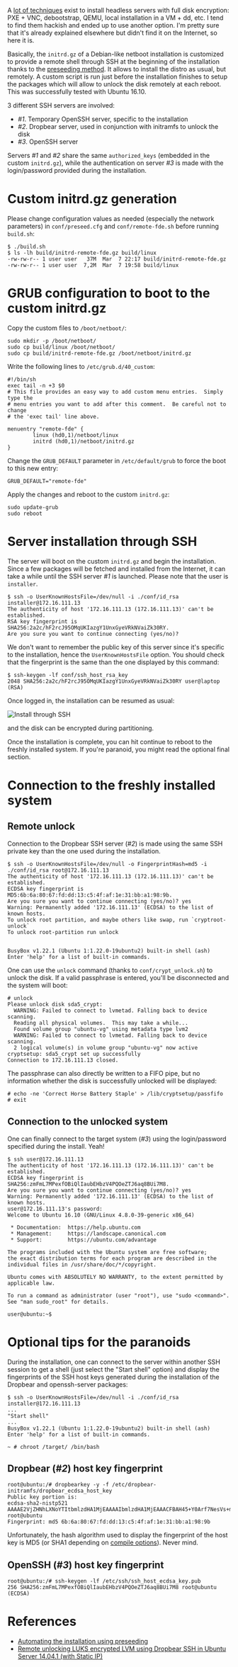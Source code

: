 A [lot of techniques](https://www.google.com/search?q=headless+full+disk+encryption)
exist to install headless servers with full disk encryption: PXE + VNC,
debootstrap, QEMU, local installation in a VM + dd, etc. I tend to find them
hackish and ended up to use another option. I'm pretty sure that it's already
explained elsewhere but didn't find it on the Internet, so here it is.

Basically, the `initrd.gz` of a Debian-like netboot installation is customized
to provide a remote shell through SSH at the beginning of the installation
thanks to the
[preseeding method](https://www.debian.org/releases/stable/mips/apb.html). It
allows to install the distro as usual, but remotely. A custom script is run just
before the installation finishes to setup the packages which will allow to
unlock the disk remotely at each reboot. This was successfully tested with
Ubuntu 16.10.

3 different SSH servers are involved:

- *#1*. Temporary OpenSSH server, specific to the installation
- *#2*. Dropbear server, used in conjunction with initramfs to unlock the disk
- *#3*. OpenSSH server

Servers *#1* and *#2* share the same `authorized_keys` (embedded in the custom
`initrd.gz`), while the authentication on server *#3* is made with the
login/password provided during the installation.



# Custom initrd.gz generation

Please change configuration values as needed (especially the network parameters)
in `conf/preseed.cfg` and `conf/remote-fde.sh` before running `build.sh`:

    $ ./build.sh
    $ ls -lh build/initrd-remote-fde.gz build/linux
    -rw-rw-r-- 1 user user   37M  Mar  7 22:17 build/initrd-remote-fde.gz
    -rw-rw-r-- 1 user user  7,2M  Mar  7 19:58 build/linux



# GRUB configuration to boot to the custom initrd.gz

Copy the custom files to `/boot/netboot/`:

    sudo mkdir -p /boot/netboot/
    sudo cp build/linux /boot/netboot/
    sudo cp build/initrd-remote-fde.gz /boot/netboot/initrd.gz

Write the following lines to `/etc/grub.d/40_custom`:

    #!/bin/sh
    exec tail -n +3 $0
    # This file provides an easy way to add custom menu entries.  Simply type the
    # menu entries you want to add after this comment.  Be careful not to change
    # the 'exec tail' line above.

    menuentry "remote-fde" {
            linux (hd0,1)/netboot/linux
            initrd (hd0,1)/netboot/initrd.gz
    }

Change the `GRUB_DEFAULT` parameter in `/etc/default/grub` to force the boot to
this new entry:

    GRUB_DEFAULT="remote-fde"

Apply the changes and reboot to the custom `initrd.gz`:

    sudo update-grub
    sudo reboot



# Server installation through SSH

The server will boot on the custom `initrd.gz` and begin the installation.
Since a few packages will be fetched and installed from the Internet, it can
take a while until the SSH server *#1* is launched. Please note that the user is
`installer`.

    $ ssh -o UserKnownHostsFile=/dev/null -i ./conf/id_rsa installer@172.16.111.13
    The authenticity of host '172.16.111.13 (172.16.111.13)' can't be established.
    RSA key fingerprint is SHA256:2a2c/hF2rcJ95OMqUKIazgY1UnxGyeVRkNVaiZk30RY.
    Are you sure you want to continue connecting (yes/no)? 

We don't want to remember the public key of this server since it's specific to
the installation, hence the `UserKnownHostsFile` option. You should check that
the fingerprint is the same than the one displayed by this command:

    $ ssh-keygen -lf conf/ssh_host_rsa_key
    2048 SHA256:2a2c/hF2rcJ95OMqUKIazgY1UnxGyeVRkNVaiZk30RY user@laptop (RSA)

Once logged in, the installation can be resumed as usual:

![Install through SSH](https://raw.githubusercontent.com/scumjr/headless-fde/master/img/ssh-install.png)

and the disk can be encrypted during partitioning.

Once the installation is complete, you can hit continue to reboot to the freshly
installed system. If you're paranoid, you might read the optional final section.



# Connection to the freshly installed system

## Remote unlock

Connection to the Dropbear SSH server (*#2*) is made using the same SSH private
key than the one used during the installation.

    $ ssh -o UserKnownHostsFile=/dev/null -o FingerprintHash=md5 -i ./conf/id_rsa root@172.16.111.13
    The authenticity of host '172.16.111.13 (172.16.111.13)' can't be established.
    ECDSA key fingerprint is MD5:6b:6a:80:67:fd:dd:13:c5:4f:af:1e:31:bb:a1:98:9b.
    Are you sure you want to continue connecting (yes/no)? yes
    Warning: Permanently added '172.16.111.13' (ECDSA) to the list of known hosts.
    To unlock root partition, and maybe others like swap, run `cryptroot-unlock`
    To unlock root-partition run unlock


    BusyBox v1.22.1 (Ubuntu 1:1.22.0-19ubuntu2) built-in shell (ash)
    Enter 'help' for a list of built-in commands.

One can use the `unlock` command (thanks to `conf/crypt_unlock.sh`) to unlock
the disk. If a valid passphrase is entered, you'll be disconnected and the
system will boot:

    # unlock
    Please unlock disk sda5_crypt: 
      WARNING: Failed to connect to lvmetad. Falling back to device scanning.
      Reading all physical volumes.  This may take a while...
      Found volume group "ubuntu-vg" using metadata type lvm2
      WARNING: Failed to connect to lvmetad. Falling back to device scanning.
      2 logical volume(s) in volume group "ubuntu-vg" now active
    cryptsetup: sda5_crypt set up successfully
    Connection to 172.16.111.13 closed.

The passphrase can also directly be written to a FIFO pipe, but no information
whether the disk is successfully unlocked will be displayed:

    # echo -ne 'Correct Horse Battery Staple' > /lib/cryptsetup/passfifo
    # exit


## Connection to the unlocked system

One can finally connect to the target system (*#3*) using the login/password specified
during the install. Yeah!

    $ ssh user@172.16.111.13
    The authenticity of host '172.16.111.13 (172.16.111.13)' can't be established.
    ECDSA key fingerprint is SHA256:zmFmL7MPexfOBiQlIaubEHbzV4PQOeZTJ6aq8BUi7M8.
    Are you sure you want to continue connecting (yes/no)? yes
    Warning: Permanently added '172.16.111.13' (ECDSA) to the list of known hosts.
    user@172.16.111.13's password: 
    Welcome to Ubuntu 16.10 (GNU/Linux 4.8.0-39-generic x86_64)

     * Documentation:  https://help.ubuntu.com
     * Management:     https://landscape.canonical.com
     * Support:        https://ubuntu.com/advantage

    The programs included with the Ubuntu system are free software;
    the exact distribution terms for each program are described in the
    individual files in /usr/share/doc/*/copyright.

    Ubuntu comes with ABSOLUTELY NO WARRANTY, to the extent permitted by
    applicable law.

    To run a command as administrator (user "root"), use "sudo <command>".
    See "man sudo_root" for details.

    user@ubuntu:~$ 



# Optional tips for the paranoids

During the installation, one can connect to the server within another SSH
session to get a shell (just select the "Start shell" option) and display the
fingerprints of the SSH host keys generated during the installation of the
Dropbear and openssh-server packages:

    $ ssh -o UserKnownHostsFile=/dev/null -i ./conf/id_rsa installer@172.16.111.13
    ...
    "Start shell"
    ...
    BusyBox v1.22.1 (Ubuntu 1:1.22.0-19ubuntu2) built-in shell (ash)
    Enter 'help' for a list of built-in commands.

    ~ # chroot /target/ /bin/bash


## Dropbear (*#2*) host key fingerprint

    root@ubuntu:/# dropbearkey -y -f /etc/dropbear-initramfs/dropbear_ecdsa_host_key 
    Public key portion is:
    ecdsa-sha2-nistp521 AAAAE2VjZHNhLXNoYTItbmlzdHA1MjEAAAAIbmlzdHA1MjEAAACFBAH45+Y0Arf7NesVs+mH6l56kRPTSpBRaABbORHForyRz2aptNkfZ6T2qvF5B8ggzVSQL0T1zN3NFavfcBSh319/GQAzNOGpcj1RjP39dUtMehXbXr0fiEHkiguczU+5WEWuTId0Ryj4gZ+oKOekcJOu1NtEpYM8aUlDepFccUUr+Zv5SA== root@ubuntu
    Fingerprint: md5 6b:6a:80:67:fd:dd:13:c5:4f:af:1e:31:bb:a1:98:9b

Unfortunately, the hash algorithm used to display the fingerprint of the host
key is MD5 (or SHA1 depending on
[compile options](https://github.com/mkj/dropbear/blob/master/signkey.c#L469)).
Never mind.


## OpenSSH (*#3*) host key fingerprint

    root@ubuntu:/# ssh-keygen -lf /etc/ssh/ssh_host_ecdsa_key.pub
    256 SHA256:zmFmL7MPexfOBiQlIaubEHbzV4PQOeZTJ6aq8BUi7M8 root@ubuntu (ECDSA)



# References

- [Automating the installation using preseeding](https://www.debian.org/releases/stable/mips/apb.html)
- [Remote unlocking LUKS encrypted LVM using Dropbear SSH in Ubuntu Server 14.04.1 (with Static IP)](https://stinkyparkia.wordpress.com/2014/10/14/remote-unlocking-luks-encrypted-lvm-using-dropbear-ssh-in-ubuntu-server-14-04-1-with-static-ipst/)
